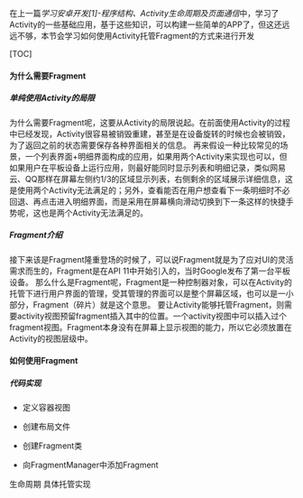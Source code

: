 在上一篇*学习安卓开发[1]-程序结构、Activity生命周期及页面通信*中，学习了Activity的一些基础应用，基于这些知识，可以构建一些简单的APP了，但这还远远不够，本节会学习如何使用Activity托管Fragment的方式来进行开发

[TOC]

#### 为什么需要Fragment
##### 单纯使用Activity的局限
为什么需要Fragment呢，这要从Activity的局限说起。在前面使用Activity的过程中已经发现，Activity很容易被销毁重建，甚至是在设备旋转的时候也会被销毁，为了返回之前的状态需要保存各种界面相关的信息。
再来假设一种比较常见的场景，一个列表界面+明细界面构成的应用，如果用两个Activity来实现也可以，但如果用户在平板设备上运行应用，则最好能同时显示列表和明细记录，类似网易云、QQ那样在屏幕左侧约1/3的区域显示列表，右侧剩余的区域展示详细信息，这是使用两个Activity无法满足的；另外，查看能否在用户想查看下一条明细时不必回退、再点击进入明细界面，而是采用在屏幕横向滑动切换到下一条这样的快捷手势呢，这也是两个Activity无法满足的。

##### Fragment介绍
接下来该是Fragment隆重登场的时候了，可以说Fragment就是为了应对UI的灵活需求而生的，Fragment是在API 11中开始引入的，当时Google发布了第一台平板设备。
那么什么是Fragment呢，Fragment是一种控制器对象，可以在Activity的托管下进行用户界面的管理，受其管理的界面可以是整个屏幕区域，也可以是一小部分，Fragment（碎片）就是这个意思。
要让Activity能够托管Fragment，则需要activity视图预留fragment插入其中的位置。一个activity视图中可以插入过个fragment视图。Fragment本身没有在屏幕上显示视图的能力，所以它必须放置在Activity的视图层级中。

#### 如何使用Fragment
##### 代码实现
- 定义容器视图
  
- 创建布局文件
- 创建Fragment类
- 向FragmentManager中添加Fragment

生命周期
具体托管实现